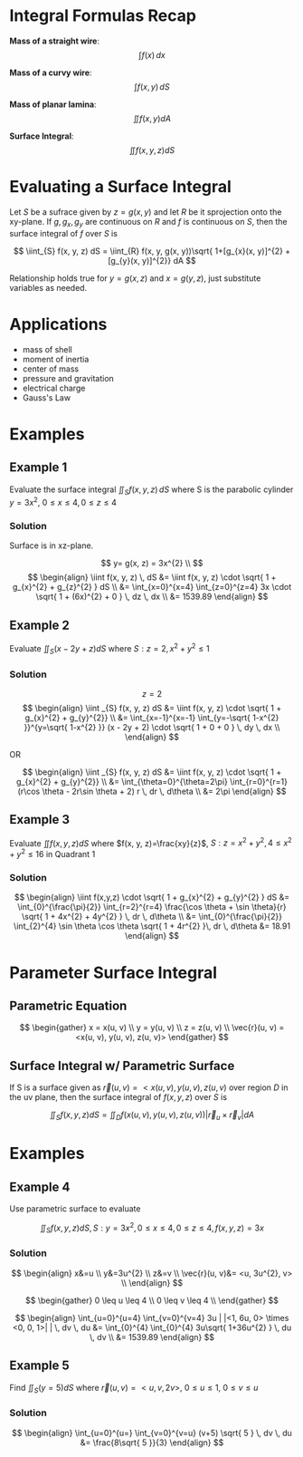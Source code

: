 # Integral Formulas Recap

**Mass of a straight wire**:  
$$
\int f(x) \, dx
$$

**Mass of a curvy wire**: 
$$
\int f(x, y) \, dS 
$$

**Mass of planar lamina**: 
$$
\iint f(x,y) dA
$$

**Surface Integral**:
$$
\iint f(x, y, z) dS
$$

# Evaluating a Surface Integral

Let $S$ be a sufrace given by $z=g(x, y)$ and let $R$ be it sprojection onto the xy-plane. If $g,g_{x}, g_{y}$ are continuous on $R$ and $f$ is continuous on $S$, then the surface integral of $f$ over $S$ is 

$$
\iint_{S} f(x, y, z) dS = \iint_{R} f(x, y, g(x, y))\sqrt{ 1+[g_{x}(x, y)]^{2} + [g_{y}(x, y)]^{2}} dA
$$

Relationship holds true for $y=g(x, z)$ and $x = g(y, z)$, just substitute variables as needed.

# Applications

- mass of shell
- moment of inertia
- center of mass
- pressure and gravitation
- electrical charge
- Gauss's Law

# Examples

## Example 1

Evaluate the surface integral $\iint_{S} f(x, y, z) \, dS$ where S is the parabolic cylinder $y=3x^{2}$, $0 \leq x \leq 4, \, 0 \leq z \leq 4$

### Solution

Surface is in xz-plane.

$$
y= g(x, z) = 3x^{2} \\
$$
$$
\begin{align}
\iint f(x, y, z) \, dS &= \iint f(x, y, z) \cdot \sqrt{ 1 + g_{x}^{2} + g_{z}^{2} } dS \\
&= \int_{x=0}^{x=4} \int_{z=0}^{z=4} 3x \cdot \sqrt{ 1 + (6x)^{2} + 0 } \, dz  \, dx \\
&= 1539.89
\end{align}
$$

## Example 2

Evaluate $\iint_{S} (x-2y+z) dS$ where $S: z=2, \, x^{2}+ y^{2} \leq 1$

### Solution

$$
z = 2
$$
$$
\begin{align}
\iint _{S} f(x, y, z) dS &= \iint f(x, y, z) \cdot \sqrt{ 1 + g_{x}^{2} + g_{y}^{2}} \\
&= \int_{x=-1}^{x=-1} \int_{y=-\sqrt{ 1-x^{2} }}^{y=\sqrt{ 1-x^{2} }}  
(x - 2y + 2) \cdot \sqrt{ 1 + 0 + 0 } \, dy  \, dx \\
\end{align}
$$

OR

$$
\begin{align}
\iint _{S} f(x, y, z) dS &= \iint f(x, y, z) \cdot \sqrt{ 1 + g_{x}^{2} + g_{y}^{2}} \\
&= \int_{\theta=0}^{\theta=2\pi} \int_{r=0}^{r=1} (r\cos \theta - 2r\sin \theta + 2) r \, dr  \, d\theta  \\
&= 2\pi
\end{align}
$$

## Example 3

Evaluate $\iint f(x, y, z) dS$ where $f(x, y, z)=\frac{xy}{z}$, $S: z=x^{2} + y^{2}, \, 4\leq x^{2} + y^{2} \leq 16$  in Quadrant 1

### Solution

$$
\begin{align}
\iint f(x,y,z) \cdot \sqrt{ 1 + g_{x}^{2} + g_{y}^{2} } dS  
&= \int_{0}^{\frac{\pi}{2}} \int_{r=2}^{r=4} \frac{\cos \theta + \sin \theta}{r} \sqrt{ 1 + 4x^{2} + 4y^{2} } \, dr  \, d\theta  \\
&= \int_{0}^{\frac{\pi}{2}} \int_{2}^{4} \sin \theta \cos \theta \sqrt{ 1 + 4r^{2} }\, dr  \, d\theta 
&= 18.91 
\end{align}
$$

# Parameter Surface Integral

## Parametric Equation

$$
\begin{gather}
x = x(u, v) \\
y = y(u, v) \\
z = z(u, v) \\
\vec{r}(u, v) = <x(u, v), y(u, v), z(u, v)>
\end{gather}
$$

## Surface Integral w/ Parametric Surface

If S is a surface given as $\vec{r}(u,v) = <x(u,v), y(u,v), z(u,v)$ over region $D$ in the uv plane, then the surface integral of $f(x,y,z)$ over $S$ is

$$
\iint_{S} f(x,y,z) dS = \iint_{D} f(x(u, v), y(u,v), z(u,v)) \lvert \vec{r}_{u} \times \vec{r}_{v} \rvert dA
$$

# Examples

## Example 4

Use parametric surface to evaluate

$$
\iint_{S} f(x,y,z) dS, \, S: y=3x^{2}, \, 0 \leq x \leq 4, \, 0\leq z\leq 4, \, f(x,y,z) = 3x
$$

### Solution

$$
\begin{align}
x&=u \\
y&=3u^{2} \\
z&=v \\
\vec{r}(u, v)&= <u, 3u^{2}, v> \\
\end{align}
$$

$$
\begin{gather}
0 \leq u \leq 4 \\
0 \leq v \leq 4 \\
\end{gather}
$$

$$
\begin{align}
\int_{u=0}^{u=4} \int_{v=0}^{v=4} 3u | |<1, 6u, 0> \times <0, 0, 1>| | \, dv  \, du &= \int_{0}^{4} \int_{0}^{4} 3u\sqrt{ 1+36u^{2} } \, du  \, dv  \\
&= 1539.89
\end{align}
$$

## Example 5

Find $\iint_{S}(y=5)dS$ where $\vec{r}(u,v) = <u,v,2v>$, $0 \leq u \leq 1$, $0\leq v\leq u$

### Solution

$$
\begin{align}
\int_{u=0}^{u=} \int_{v=0}^{v=u} (v+5) \sqrt{ 5 } \, dv  \, du &= \frac{8\sqrt{ 5 }}{3}
\end{align}
$$